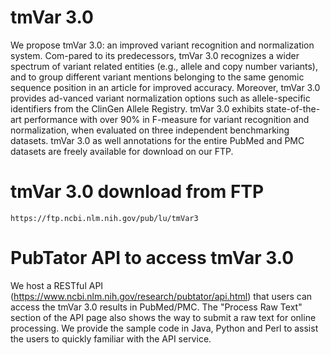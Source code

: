 # tmVar 3.0

We propose tmVar 3.0: an improved variant recognition and normalization system. Com-pared to its predecessors, tmVar 3.0 recognizes a wider spectrum of variant related entities (e.g., allele and copy number variants), and to group different variant mentions belonging to the same genomic sequence position in an article for improved accuracy. Moreover, tmVar 3.0 provides ad-vanced variant normalization options such as allele-specific identifiers from the ClinGen Allele Registry. tmVar 3.0 exhibits state-of-the-art performance with over 90% in F-measure for variant recognition and normalization, when evaluated on three independent benchmarking datasets. tmVar 3.0 as well annotations for the entire PubMed and PMC datasets are freely available for download on our FTP.

# tmVar 3.0 download from FTP

	https://ftp.ncbi.nlm.nih.gov/pub/lu/tmVar3

# PubTator API to access tmVar 3.0

We host a RESTful API (https://www.ncbi.nlm.nih.gov/research/pubtator/api.html) that users can access the tmVar 3.0 results in PubMed/PMC. The "Process Raw Text" section of the API page also shows the way to submit a raw text for online processing. We provide the sample code in Java, Python and Perl to assist the users to quickly familiar with the API service.
